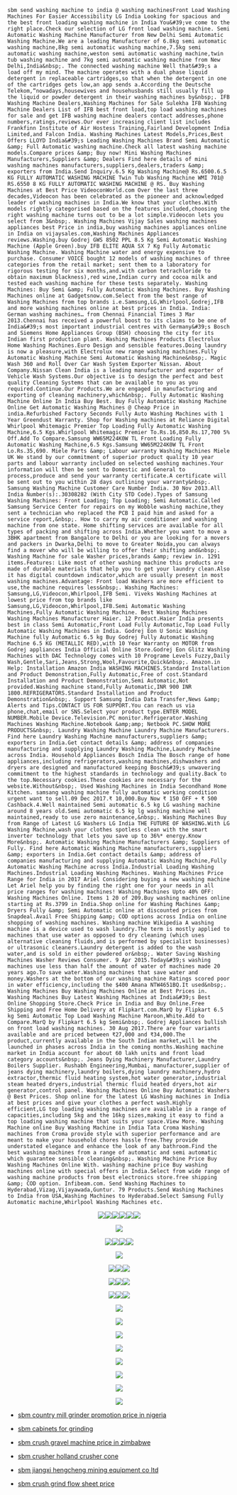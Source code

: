 
```
sbm send washing machine to india @ washing machinesFront Load Washing Machines For Easier Accessibility LG India Looking for spacious and the best front loading washing machine in India You&#39;ve come to the right place.Check our selection of LG front load washing machine. Semi Automatic Washing Machine Manufacturer from New Delhi Semi Automatic Washing Machine.We are a leading Manufacturer of 6.8kg semi automatic washing machine,8kg semi automatic washing machine,7.5kg semi automatic washing machine,weston semi automatic washing machine,twin tub washing machine and 7kg semi automatic washing machine from New Delhi,India&nbsp;. The connected washing machine Well that&#39;s a load off my mind. The machine operates with a dual phase liquid detergent in replaceable cartridges,so that when the detergent in one of the cartridges gets low,an app sends a.According the Deutsche Telekom,“nowadays,housewives and househusbands still usually fill up the liquid or powder detergent in their washing machines by&nbsp;. IFB Washing Machine Dealers,Washing Machines for Sale Sulekha IFB Washing Machine Dealers List of IFB best front load,top load washing machines for sale and get IFB washing machine dealers contact addresses,phone numbers,ratings,reviews.Our ever increasing client list includes Frankfinn Institute of Air Hostess Training,Fairland Development India Limited,and Falcon India. Washing Machines Latest Models,Prices,Best Offers LLOYD India&#39;s Leading Washing Machines Brand Semi Automatic &amp; Full Automatic washing machine.Check all latest washing machine models.Compare prices &amp; Buy now! Mini Washing Machines Manufacturers,Suppliers &amp; Dealers Find here details of mini washing machines manufacturers,suppliers,dealers,traders &amp; exporters from India.Send Inquiry.6.5 Kg Washing Machine@ Rs.6500.6.5 KG FULLY AUTOMATIC WASHING MACHINE Twin Tub Washing Machine WMI 701@ RS.6550 8 KG FULLY AUTOMATIC WASHING MACHINE @ RS. Buy Washing Machines at Best Price VideoconWorld.com Over the last three decades,Videocon has been celebrated as the pioneer and acknowledged leader of washing machines in India.We know that your clothes.With models rightly categorised based on the features included,choosing the right washing machine turns out to be a lot simple.Videocon lets you select from 3&nbsp;. Washing Machines Vijay Sales washing machines appliances best Price in india,buy washing machines appliances online in India on vijaysales.com,Washing Machines Appliances reviews.Washing.buy Godrej GWS 8502 PPL 8.5 Kg Semi Automatic Washing Machine (Apple Green).buy IFB ELITE AQUA SX 7 Kg Fully Automatic Washing Machine. Washing Machine water and energy expensive to purchase. Consumer VOICE bought 12 models of washing machines of three categories from the retail market; sent them to a laboratory for rigorous testing for six months,and.with carbon tetrachloride to obtain maximum blackness),red wine,Indian curry and cocoa milk and tested each washing machine for these tests separately. Washing Machines: Buy Semi &amp; Fully Automatic Washing Machines. Buy Washing Machines online at Gadgetsnow.com.Select from the best range of Washing Machines from top brands i.e.Samsung,LG,Whirlpool,Godrej,IFB and more washing machines online at best prices in India. India: German washing machines… from Chennai Financial Times 3 Mar 2013.Chennai has received a powerful boost to its claims to be one of India&#39;s most important industrial centres with Germany&#39;s Bosch and Siemens Home Appliances Group (BSH) choosing the city for its Indian first production plant. Washing Machines Products Electrolux Home Washing Machines.Euro Design and sensible features.Doing laundry is now a pleasure,with Electrolux new range washing machines.Fully Automatic Washing Machine Semi Automatic Washing Machine&nbsp;. Magic Wash 360 and Roll Over Car Wash System Exporter Nissan. About Company.Nissan Clean India is a leading manufacturer and exporter of Vehicle Wash Systems.Our objective is to design the perfect and best quality Cleaning Systems that can be available to you as you required.Continue.Our Products.We are engaged in manufacturing and exporting of cleaning machinery,which&nbsp;. Fully Automatic Washing Machine Online In India Buy Best. Buy Fully Automatic Washing Machine Online Get Automatic Washing Machines @ Cheap Price in india.Refurbished Factory Seconds Fully Auto Washing Machines with 1 Year Greendust Warranty. Shop for Washing machines at Reliance Digital Whirlpool Whitemagic Premier Top Loading Fully Automatic Washing Machine,6.5 Kgs.Whirlpool Whitemagic Premier To.Rs.16,850.Rs.17,700 5% Off.Add To Compare.Samsung WW65M224K0W TL Front Loading Fully Automatic Washing Machine,6.5 Kgs.Samsung WW65M224K0W TL Front Lo.Rs.35,690. Miele Parts &amp; Labour warranty Washing Machines Miele UK We stand by our commitment of superior product quality 10 year parts and labour warranty included on selected washing machines.Your information will then be sent to Domestic and General to process,produce and send your warranty certificate.A certificate will be sent out to you within 28 days outlining your warranty&nbsp;. Samsung Washing Machine Customer Care Number India. 30 Nov 2013.All India Number(s):.30308282 (With City STD Code).Types of Samsung Washing Machines: Front Loading; Top Loading; Semi Automatic.Called Samsung Service Center for repairs on my Wobble washing machine,they sent a technician who replaced the PCB I paid him and asked for a service report,&nbsp;. How to carry my air conditioner and washing machine from one state. Home shifting services are available for all types of packing and shifting across India.Whether you want to move a 3BHK apartment from Bangalore to Delhi or you are looking for a movers and packers in Dwarka,Delhi to move to Greater Noida,you can always find a mover who will be willing to offer their shifting and&nbsp;. Washing Machine for sale Washer prices,brands &amp; review in. 1291 items.Features: Like most of other washing machine this products are made of durable materials that help you to get your laundry clean.Also it has digital countdown indicator,which are usually present in most washing machines.Advantage: Front load Washers are more efficient to use,the machine requires less&nbsp;. Washing Machines: Samsung,LG,Videocon,Whirlpool,IFB Semi. Viveks Washing Machines at lowest price from top brands like Samsung,LG,Videocon,Whirlpool,IFB.Semi Automatic Washing Machines,Fully Automatic Washing Machine. Best Washing Machines Washing Machines Manufacturer Haier. 12 Product.Haier India presents best in class Semi Automatic,Front Load Fully Automatic,Top Load Fully Automatic Washing Machines in India. Godrej Eon U Sonic Washing Machine fully Automatic 6.5 kg Buy Godrej Fully Automatic Washing Machine 6.5 KG (METALLIC RED),with 10 Year Warranty on MOTOR from Godrej appliances India Official Online Store.Godrej Eon Glitz Washing Machines with DAC Technology comes with 10 Programe Levels Fuzzy,Daily Wash,Gentle,Sari,Jeans,Strong,Wool,Favourite,Quick&nbsp;. Amazon.in Help: Installation Amazon India WASHING MACHINES.Standard Installation and Product Demonstration,Fully Automatic,Free of cost.Standard Installation and Product Demonstration,Semi Automatic,Not provided.Washing machine stand,Fully Automatic,INR 900 INR 1800.REFRIGERATORS.Standard Installation and Product Demonstration&nbsp;. Support Samsung India Data Transfer,News &amp; Alerts and Tips.CONTACT US FOR SUPPORT.You can reach us via phone,chat,email or SNS.Select your product type.ENTER MODEL NUMBER.Mobile Device.Television.PC monitor.Refrigerator.Washing Machines Washing Machine.Notebook &amp;amp; Netbook PC.SHOW MORE PRODUCTS&nbsp;. Laundry Washing Machine Laundry Machine Manufacturers. Find here Laundry Washing Machine manufacturers,suppliers &amp; exporters in India.Get contact details &amp; address of companies manufacturing and supplying Laundry Washing Machine,Laundry Machine across India. Household Appliances Bosch India The Bosch range of home appliances,including refrigerators,washing machines,dishwashers and dryers are designed and manufactured keeping Bosch&#39;s unwavering commitment to the highest standards in technology and quality.Back to the top.Necessary cookies.These cookies are necessary for the website.Without&nbsp;. Used Washing Machines in India Secondhand Home Kitchen. samsang washing machine fully automatic working condition urgent want to sell.09 Dec 2017.₹ 10,000.Buy Now ₹ 150 OFF + ₹ 500 Cashback.4.Well maintained Semi automatic 6.5 kg LG washing machine around 8 years old.Semi automatic 6.5 kg lg washing machine well maintained,ready to use zero maintenance,&nbsp;. Washing Machines Buy from Range of Latest LG Washers LG India THE FUTURE OF WASHING.With LG Washing Machine,wash your clothes spotless clean with the smart inverter technology that lets you save up to 36%* energy.Know More&nbsp;. Automatic Washing Machine Manufacturers &amp; Suppliers of Fully. Find here Automatic Washing Machine manufacturers,suppliers &amp; exporters in India.Get contact details &amp; address of companies manufacturing and supplying Automatic Washing Machine,Fully Automatic Washing Machine across India.Industrial Loading Washing Machines.Industrial Loading Washing Machines. Washing Machines Price Range for India in 2017 Ariel Considering buying a new washing machine Let Ariel help you by finding the right one for your needs in all price ranges for washing machines! Washing Machines Upto 40% OFF: Washing Machines Online. Items 1 20 of 209.Buy washing machines online starting at Rs.3799 in India.Shop online for Washing Machines &amp; Dryers Fully &amp; Semi Automatic online at discounted prices from Snapdeal.Avail Free Shipping &amp; COD options across India on online shopping of washing machines. Washing machine Wikipedia A washing machine is a device used to wash laundry.The term is mostly applied to machines that use water as opposed to dry cleaning (which uses alternative cleaning fluids,and is performed by specialist businesses) or ultrasonic cleaners.Laundry detergent is added to the wash water,and is sold in either powdered or&nbsp;. Water Saving Washing Machines Washer Reviews Consumer. 9 Apr 2015.Today&#39;s washing machines use less than half the amount of water of machines made 20 years ago.To save water.Washing machines that save water and money.Washers at the bottom of our washing machine Ratings scored poor in water efficiency,including the $400 Amana NTW4651BQ.It used&nbsp;. Washing Machines Buy Washing Machines Online at Best Prices in. Washing Machines Buy Latest Washing Machines at India&#39;s Best Online Shopping Store.Check Price in India and Buy Online.Free Shipping and Free Home Delivery at Flipkart.com.MarQ by Flipkart 6.5 kg Semi Automatic Top Load Washing Machine Maroon,White.Add to Compare.MarQ by Flipkart 6.5 kg Semi&nbsp;. Godrej Appliances bullish on front load washing machines. 30 Aug 2017.There are four variants available and are priced between ₹27,000 and ₹34,000.The product,currently available in the South Indian market,will be the launched in phases across India in the coming months.Washing machine market in India account for about 60 lakh units and front load category accounts&nbsp;. Jeans Dying Machinery Manufacturer,Laundry Boilers Supplier. Rushabh Engineering,Mumbai, manufacturer,supplier of jeans dying machinery,laundry boilers,dying laundry machinery,hydro extractor,thermic fluid heating system,hot water generator,industrial steam heated dryers,industrial thermic fluid heated dryers,hot air generator,control panel. Washing Machines Online Buy Automatic Washers @ Best Prices. Shop online for the latest LG Washing machines in India at best prices and give your clothes a perfect wash.Highly efficient,LG top loading washing machines are available in a range of capacities,including 5kg and the 16kg sizes,making it easy to find a top loading washing machine that suits your space.View More. Washing Machine online Buy Washing Machine in India Tata Croma Washing machines from Croma provide style with superior performance and are meant to make your household chores hassle free.They provide understated elegance and enhance the look of any bathroom.Find the best washing machines from a range of automatic and semi automatic which guarantee sensible cleaning&nbsp;. Washing Machine Price Buy Washing Machines Online With. washing machine price Buy washing machines online with special offers in India.Select from wide range of washing machine products from best electronics store.free shipping &amp; COD option. Infibeam.com. Send Washing Machines to Hyderabad,Vizag,Vijayawada,Guntur. 79 Products.Send Washing Machines to India from USA,Washing Machines to Hyderabad.Select Samsung Fully Automatic machine,Whirlpool Washing Machines etc. 
```

<div align="center">
  
<a rel="nofollow" href="https://m.shibang-china.com?f=github&k=sbm+send+washing+machine+to+india+%40+washing+machines"><img src="https://static.shibang-china.com/en/l.png"></a><img src="https://static.shibang-china.com/en/hw.png"><a rel="nofollow" href="https://m.shibang-china.com/product/?f=github&k=sbm+send+washing+machine+to+india+%40+washing+machines"><img src="https://static.shibang-china.com/en/p.png"></a><a rel="nofollow" href="https://m.shibang-china.com/cases/?f=github&k=sbm+send+washing+machine+to+india+%40+washing+machines"><img src="https://static.shibang-china.com/en/c.png"></a><a rel="nofollow" href="https://m.shibang-china.com/news/?f=github&k=sbm+send+washing+machine+to+india+%40+washing+machines"><img src="https://static.shibang-china.com/en/n.png"></a><a rel="nofollow" href="https://m.shibang-china.com?f=github&k=sbm+send+washing+machine+to+india+%40+washing+machines"><img src="https://static.shibang-china.com/en/m.png"></a>

<a rel="nofollow" href="https://m.shibang-china.com/product/?f=github&k=sbm+send+washing+machine+to+india+%40+washing+machines"><img src="https://static.shibang-china.com/en/b.jpg"></a>
  
<a rel="nofollow" href="https://m.shibang-china.com/solution-aggregate.html?f=github&k=sbm+send+washing+machine+to+india+%40+washing+machines"><img src="https://static.shibang-china.com/en/a.jpg"></a><a rel="nofollow" href="https://m.shibang-china.com/solution-mine.html?f=github&k=sbm+send+washing+machine+to+india+%40+washing+machines"><img src="https://static.shibang-china.com/en/m.jpg"></a><a rel="nofollow" href="https://m.shibang-china.com/solution-mill.html?f=github&k=sbm+send+washing+machine+to+india+%40+washing+machines"><img src="https://static.shibang-china.com/en/g.jpg"></a><a rel="nofollow" href="https://m.shibang-china.com/solution-epc.html?f=github&k=sbm+send+washing+machine+to+india+%40+washing+machines"><img src="https://static.shibang-china.com/en/e.jpg"></a>

<a rel="nofollow" href="https://m.shibang-china.com/product/?f=github&k=sbm+send+washing+machine+to+india+%40+washing+machines"><img src="https://static.shibang-china.com/en/a-p.png"></a>

<a rel="nofollow" href="https://m.shibang-china.com/product/crusher/c6x.html?f=github&k=sbm+send+washing+machine+to+india+%40+washing+machines"><img src="https://static.shibang-china.com/en/j.jpg"></a><a rel="nofollow" href="https://m.shibang-china.com/product/crusher/ci5x.html?f=github&k=sbm+send+washing+machine+to+india+%40+washing+machines"><img src="https://static.shibang-china.com/en/i.jpg"></a><a rel="nofollow" href="https://m.shibang-china.com/product/crusher/hst.html?f=github&k=sbm+send+washing+machine+to+india+%40+washing+machines"><img src="https://static.shibang-china.com/en/c.jpg"></a>

<a rel="nofollow" href="https://m.shibang-china.com/product/mill/mtw.html?f=github&k=sbm+send+washing+machine+to+india+%40+washing+machines"><img src="https://static.shibang-china.com/en/mtw.jpg"></a><a rel="nofollow" href="https://m.shibang-china.com/product/mill/scm.html?f=github&k=sbm+send+washing+machine+to+india+%40+washing+machines"><img src="https://static.shibang-china.com/en/scm.jpg"></a><a rel="nofollow" href="https://m.shibang-china.com/product/mill/lm.html?f=github&k=sbm+send+washing+machine+to+india+%40+washing+machines"><img src="https://static.shibang-china.com/en/lm.jpg"></a>

<a rel="nofollow" href="https://m.shibang-china.com/product/sand/vsi6x.html?f=github&k=sbm+send+washing+machine+to+india+%40+washing+machines"><img src="https://static.shibang-china.com/en/6x.jpg"></a><a rel="nofollow" href="https://m.shibang-china.com/product/sand/vu.html?f=github&k=sbm+send+washing+machine+to+india+%40+washing+machines"><img src="https://static.shibang-china.com/en/vu.jpg"></a><a rel="nofollow" href="https://m.shibang-china.com/product/mobile/klun.html?f=github&k=sbm+send+washing+machine+to+india+%40+washing+machines"><img src="https://static.shibang-china.com/en/k.jpg"></a>

<a rel="nofollow" href="https://m.shibang-china.com/cases/?f=github&k=sbm+send+washing+machine+to+india+%40+washing+machines"><img src="https://static.shibang-china.com/en/case.png"></a>

<a rel="nofollow" href="https://m.shibang-china.com/cases/aggregate/202.html?f=github&k=sbm+send+washing+machine+to+india+%40+washing+machines"><img src="https://static.shibang-china.com/en/c-1.jpg"></a>

<a rel="nofollow" href="https://m.shibang-china.com/cases/aggregate/203.html?f=github&k=sbm+send+washing+machine+to+india+%40+washing+machines"><img src="https://static.shibang-china.com/en/c-2.jpg"></a>

<a rel="nofollow" href="https://m.shibang-china.com/cases/mill/123.html?f=github&k=sbm+send+washing+machine+to+india+%40+washing+machines"><img src="https://static.shibang-china.com/en/c-3.jpg"></a>

<a rel="nofollow" href="https://m.shibang-china.com/contact_us.html?f=github&k=sbm+send+washing+machine+to+india+%40+washing+machines"><img src="https://static.shibang-china.com/en/contact.png"></a>

<a rel="nofollow" href="https://swt.shibang-china.com/?f=github&k=sbm+send+washing+machine+to+india+%40+washing+machines"><img src="https://static.shibang-china.com/en/chat.png"></a>

<a rel="nofollow" href="https://whatsapp.shibangsoft.com/WhatsApp.php?f=github&k=sbm+send+washing+machine+to+india+%40+washing+machines"><img src="https://static.shibang-china.com/en/whatsapp.png"></a>

<a rel="nofollow" href="https://m.shibang-china.com/?f=github&k=sbm+send+washing+machine+to+india+%40+washing+machines"><img src="https://static.shibang-china.com/en/website.png"></a>

</div>


* [sbm country mill grinder promotion price in nigeria](sbm%20country%20mill%20grinder%20promotion%20price%20in%20nigeria.md)

* [sbm cabinets for grinding](sbm%20cabinets%20for%20grinding.md)

* [sbm crush gravel machine price in zimbabwe](sbm%20crush%20gravel%20machine%20price%20in%20zimbabwe.md)

* [sbm crusher holland crusher cone](sbm%20crusher%20holland%20crusher%20cone.md)

* [sbm jiangxi hengcheng mining equipment co ltd](sbm%20jiangxi%20hengcheng%20mining%20equipment%20co%20ltd.md)

* [sbm crush grind flow sheet price](sbm%20crush%20grind%20flow%20sheet%20price.md)